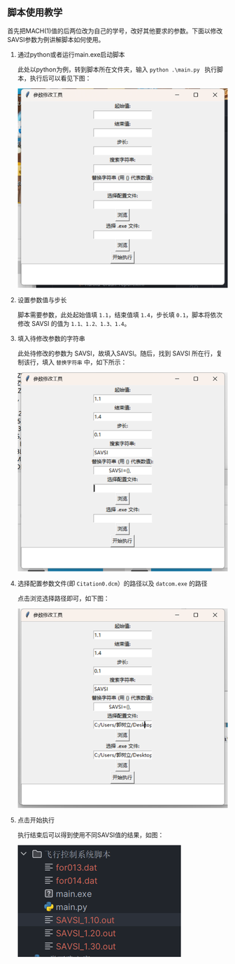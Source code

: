 ## 脚本使用教学

首先把MACH(1)值的后两位改为自己的学号，改好其他要求的参数。下面以修改SAVSI参数为例讲解脚本如何使用。

1. 通过python或者运行main.exe启动脚本

   此处以python为例，转到脚本所在文件夹，输入 `python .\main.py ` 执行脚本，执行后可以看见下图：

   ![image-20250321225516399](https://raw.githubusercontent.com/Baymax12345678/img_repo/master/img_windows/image-20250321225516399.png)

2. 设置参数值与步长

   脚本需要参数，此处起始值填 `1.1`，结束值填 `1.4`，步长填 `0.1`，脚本将依次修改 SAVSI 的值为 `1.1、1.2、1.3、1.4`。

3. 填入待修改参数的字符串

   此处待修改的参数为 SAVSI，故填入SAVSI。随后，找到 SAVSI 所在行，复制该行，填入 `替换字符串` 中，如下所示：

   ![image-20250321230049049](https://raw.githubusercontent.com/Baymax12345678/img_repo/master/img_windows/image-20250321230049049.png)

4. 选择配置参数文件(即 `Citation0.dcm`）的路径以及 `datcom.exe` 的路径

   点击浏览选择路径即可，如下图：

   ![image-20250321230257685](https://raw.githubusercontent.com/Baymax12345678/img_repo/master/img_windows/image-20250321230257685.png)

5. 点击开始执行

   执行结束后可以得到使用不同SAVSI值的结果，如图：

   ![image-20250321230403020](https://raw.githubusercontent.com/Baymax12345678/img_repo/master/img_windows/image-20250321230403020.png)

   

